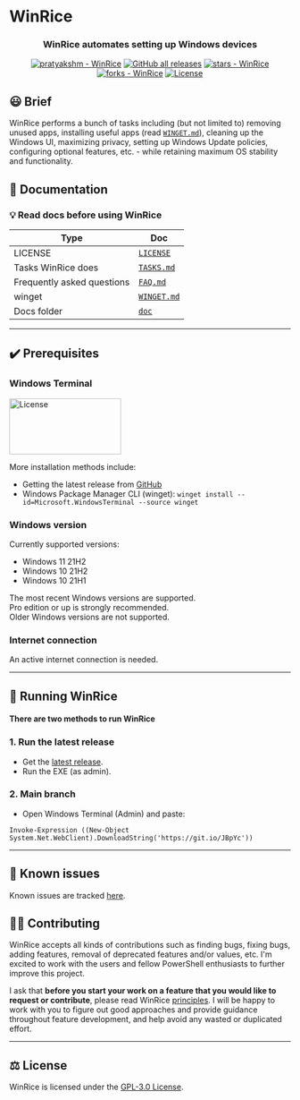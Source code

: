# WinRice
<h3 align ="center">WinRice automates setting up Windows devices</h3>
<p align="center">
<a href="https://github.com/pratyakshm/WinRice#running-WinRice"><img src="https://img.shields.io/static/v1?label=pratyakshm&message=WinRice&color=blue&logo=github" alt="pratyakshm - WinRice"></a>
<a href="https://github.com/pratyakshm/WinRice"><img alt="GitHub all releases" src="https://img.shields.io/github/downloads/pratyakshm/WinRice/total?color=blue"></a>
<a href="https://github.com/pratyakshm/WinRice"><img src="https://img.shields.io/github/stars/pratyakshm/WinRice?style=social" alt="stars - WinRice"></a>
<a href="https://github.com/pratyakshm/WinRice"><img src="https://img.shields.io/github/forks/pratyakshm/WinRice?style=social" alt="forks - WinRice"></a>
<a href="#license"><img src="https://img.shields.io/badge/License-GPL_v3-blue" alt="License"></a>
</p>

## 😃 Brief
WinRice performs a bunch of tasks including (but not limited to) removing unused apps, installing useful apps (read [`WINGET.md`](https://github.com/pratyakshm/WinRice/blob/main/doc/WINGET.md#winrice-x-winget)), cleaning up the Windows UI, maximizing privacy, setting up Windows Update policies, configuring optional features, etc. - while retaining maximum OS stability and functionality.   


## 📃 Documentation
### 💡 Read docs before using WinRice

| Type | Doc | 
|--------------|--------|
| LICENSE | [`LICENSE`](https://github.com/pratyakshm/WinRice/blob/main/LICENSE) |
| Tasks WinRice does | [`TASKS.md`](https://github.com/pratyakshm/WinRice/blob/main/doc/TASKS.md) |
| Frequently asked questions | [`FAQ.md`](https://github.com/pratyakshm/WinRice/blob/main/doc/FAQ.md) |
| winget | [`WINGET.md`](https://github.com/pratyakshm/WinRice/blob/main/doc/WINGET.md) |
| Docs folder | [`doc`](https://github.com/pratyakshm/WinRice/tree/main/doc) |

***

## ✔️ Prerequisites
### Windows Terminal  
<a href="https://www.microsoft.com/en-us/p/windows-terminal/9n0dx20hk701"> <img src="https://camo.githubusercontent.com/3710844608ef5f15f9a7b5b33989ab74369d49b2f39a457632b092d12e48a8c2/68747470733a2f2f75706c6f61642e77696b696d656469612e6f72672f77696b6970656469612f636f6d6d6f6e732f662f66372f4765745f69745f66726f6d5f4d6963726f736f66745f42616467652e737667" width="200px" height="100px" alt="License"></a>

More installation methods include: 
   - Getting the latest release from [GitHub](https://github.com/microsoft/terminal/releases)
   - Windows Package Manager CLI (winget): ``winget install --id=Microsoft.WindowsTerminal --source winget``   
### Windows version
Currently supported versions:
- Windows 11 21H2  
- Windows 10 21H2
- Windows 10 21H1 

The most recent Windows versions are supported.  
Pro edition or up is strongly recommended.   
Older Windows versions are not supported.    
### Internet connection
An active internet connection is needed.
***

## 🚀 Running WinRice
#### There are two methods to run WinRice
### 1. Run the latest release
- Get the [latest release](https://github.com/pratyakshm/WinRice/releases/latest).
- Run the EXE (as admin).

### 2. Main branch
- Open Windows Terminal (Admin) and paste:
```
Invoke-Expression ((New-Object System.Net.WebClient).DownloadString('https://git.io/JBpYc'))
```

***

## 🤕 Known issues
Known issues are tracked [here](https://github.com/pratyakshm/WinRice/issues/16).  

## 💁‍♂️ Contributing 
WinRice accepts all kinds of contributions such as finding bugs, fixing bugs, adding features, removal of deprecated features and/or values, etc. I'm excited to work with the users and fellow PowerShell enthusiasts to further improve this project.

I ask that **before you start your work on a feature that you would like to request or contribute**, please read WinRice [principles](https://github.com/pratyakshm/WinRice/wiki/Principles). I will be happy to work with you to figure out good approaches and provide guidance throughout feature development, and help avoid any wasted or duplicated effort.

***

## ⚖️ License
WinRice is licensed under the [GPL-3.0 License](https://github.com/pratyakshm/WinRice/blob/main/LICENSE).
